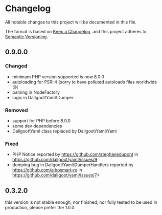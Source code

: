 # Changelog

All notable changes to this project will be documented in this file.

The format is based on [Keep a Changelog](https://keepachangelog.com/en/1.0.0/),
and this project adheres to [Semantic Versioning](https://semver.org/spec/v2.0.0.html).

## 0.9.0.0

### Changed

- minimum PHP version supported is now 8.0.0
- autoloading for PSR-4 (sorry to have polluted autoloads files worldwide 😢)
- parsing in NodeFactory
- logic in Dallgoot\Yaml\Dumper

### Removed

- support for PHP before 8.0.0
- some dev dependencies
- Dallgoot\Yaml class replaced by Dallgoot\Yaml\Yaml

### Fixed

- PHP Notice reported by <https://github.com/stephanedupont> in <https://github.com/dallgoot/yaml/issues/9>
- dumping bug in Dallgoot\Yaml\DumperHandlers reported by <https://github.com/albosmart-ro> in <https://github.com/dallgoot/yaml/issues/7>>

## 0.3.2.0

this version is not stable enough, nor finished, nor fully tested to be used in production, please prefer the 1.0.0
